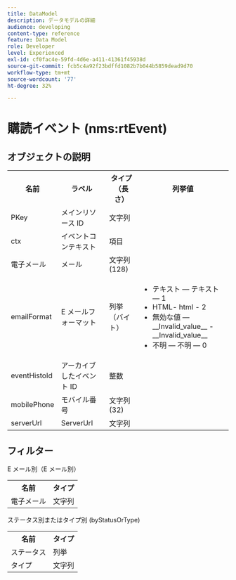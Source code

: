 ```yaml
---
title: DataModel
description: データモデルの詳細
audience: developing
content-type: reference
feature: Data Model
role: Developer
level: Experienced
exl-id: cf0fac4e-59fd-4d6e-a411-41361f45938d
source-git-commit: fcb5c4a92f23bdffd1082b7b044b5859dead9d70
workflow-type: tm+mt
source-wordcount: '77'
ht-degree: 32%

---
```


# 購読イベント (nms:rtEvent)

## オブジェクトの説明

<table>
    <tr>
        <th>名前</th>
        <th>ラベル</th>
        <th>タイプ（長さ）</th>
        <th>列挙値</th>
    </tr>
    <tr>
        <td>PKey</td>
        <td>メインリソース ID</td>
        <td>文字列 </td>
        <td> </td>
    </tr>
    <tr>
        <td>ctx</td>
        <td>イベントコンテキスト</td>
        <td>項目 </td>
        <td> </td>
    </tr>
    <tr>
        <td>電子メール</td>
        <td>メール</td>
        <td>文字列 (128)</td>
        <td> </td>
    </tr>
    <tr>
        <td>emailFormat</td>
        <td>E メールフォーマット</td>
        <td>列挙（バイト） </td>
        <td>
            <ul>
            <li>テキスト — テキスト — 1</li>
            <li>HTML- html - 2</li>
            <li>無効な値 — __Invalid_value__ - __Invalid_value__</li>
            <li>不明 — 不明 — 0</li>
            </ul>
        </td>
    </tr>
    <tr>
        <td>eventHistoId</td>
        <td>アーカイブしたイベント ID</td>
        <td>整数 </td>
        <td> </td>
    </tr>
    <tr>
        <td>mobilePhone</td>
        <td>モバイル番号</td>
        <td>文字列 (32)</td>
        <td> </td>
    </tr>
    <tr>
        <td>serverUrl</td>
        <td>ServerUrl</td>
        <td>文字列 </td>
        <td> </td>
    </tr>
</table>

## フィルター

E メール別（E メール別）

<table>
    <tr>
    <th>名前</th>
    <th>タイプ</th>
    </tr>
    <tr>
    <td>電子メール</td>
    <td>文字列</td>
    </tr>
</table>

ステータス別またはタイプ別 (byStatusOrType)

<table>
        <tr>
        <th>名前</th>
        <th>タイプ</th>
        </tr>
        <tr>
        <td>ステータス</td>
        <td>列挙</td>
        </tr>
        <tr>
        <td>タイプ</td>
        <td>文字列</td>
        </tr>
    </table>
